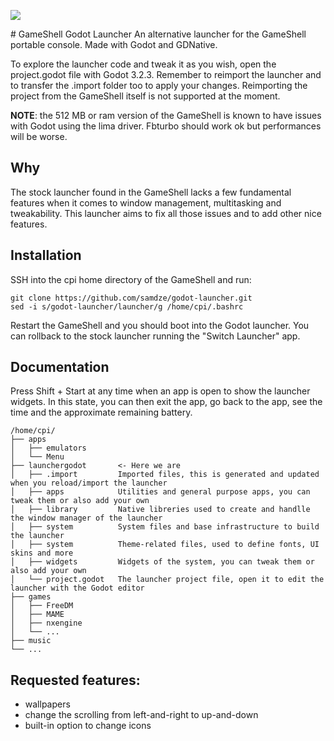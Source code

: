 <p aling="center">
	<img src="https://i.imgur.com/3uJZK70.gif" />
</p>
# GameShell Godot Launcher
An alternative launcher for the GameShell portable console. Made with Godot and GDNative.

To explore the launcher code and tweak it as you wish, open the project.godot file with Godot 3.2.3.
Remember to reimport the launcher and to transfer the .import folder too to apply your changes.
Reimporting the project from the GameShell itself is not supported at the moment.

**NOTE**: the 512 MB or ram version of the GameShell is known to have issues with Godot using the lima driver.
Fbturbo should work ok but performances will be worse.

## Why
The stock launcher found in the GameShell lacks a few fundamental features when it comes to window management, multitasking and tweakability.
This launcher aims to fix all those issues and to add other nice features.

## Installation
SSH into the cpi home directory of the GameShell and run:
```
git clone https://github.com/samdze/godot-launcher.git
sed -i s/godot-launcher/launcher/g /home/cpi/.bashrc
```
Restart the GameShell and you should boot into the Godot launcher.
You can rollback to the stock launcher running the "Switch Launcher" app.

## Documentation
Press Shift + Start at any time when an app is open to show the launcher widgets.
In this state, you can then exit the app, go back to the app, see the time and the approximate remaining battery.

```
/home/cpi/
├── apps
│   ├── emulators
│   └── Menu
├── launchergodot 		<- Here we are
│   ├── .import			Imported files, this is generated and updated when you reload/import the launcher
│   ├── apps			Utilities and general purpose apps, you can tweak them or also add your own
│   ├── library			Native libreries used to create and handlle the window manager of the launcher
│   ├── system			System files and base infrastructure to build the launcher
│   ├── system			Theme-related files, used to define fonts, UI skins and more
│   ├── widgets			Widgets of the system, you can tweak them or also add your own
│   └── project.godot	The launcher project file, open it to edit the launcher with the Godot editor
├── games
│   ├── FreeDM
│   ├── MAME
│ 	├── nxengine
│   └── ...
├── music
└── ...
```

## Requested features:
- wallpapers
- change the scrolling from left-and-right to up-and-down
- built-in option to change icons
